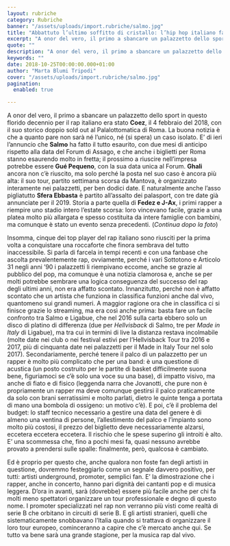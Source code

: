 ```yaml
---
layout: rubriche
category: Rubriche
banner: "/assets/uploads/import.rubriche/salmo.jpg"
title: "Abbattuto l’ultimo soffitto di cristallo: l’hip hop italiano fa sold out nei palazzetti"
excerpt: "A onor del vero, il primo a sbancare un palazzetto dello sport in questo florido decennio per il rap italiano era stato Coez, il 4 febbraio del 2018, con il suo storico doppio sold out al Palalottomatica di Roma. La buona notizia è che a quanto pare non sarà né l’unico, né (si spera) un [&hellip"
quote: ""
description: "A onor del vero, il primo a sbancare un palazzetto dello sport in questo florido decennio per il rap italiano era stato Coez, il 4 febbraio del 2018, con il suo storico doppio sold out al Palalottomatica di Roma. La buona notizia è che a quanto pare non sarà né l’unico, né (si spera) un [&hellip"
keywords: ""
date: 2018-10-25T00:00:00.000+01:00
author: "Marta Blumi Tripodi"
cover: "/assets/uploads/import.rubriche/salmo.jpg"
pagination:
  enabled: true

---
```


A onor del vero, il primo a sbancare un palazzetto dello sport in questo florido decennio per il rap italiano era stato **Coez**, il 4 febbraio del 2018, con il suo storico doppio sold out al Palalottomatica di Roma. La buona notizia è che a quanto pare non sarà né l’unico, né (si spera) un caso isolato. E’ di ieri l’annuncio che **Salmo** ha fatto il tutto esaurito, con due mesi di anticipo rispetto alla data del Forum di Assago, e che anche i biglietti per Roma stanno esaurendo molto in fretta; il prossimo a riuscire nell’impresa potrebbe essere **Gué Pequeno**, con la sua data unica al Forum. **Ghali** ancora non c’è riuscito, ma solo perché la posta nel suo caso è ancora più alta: il suo tour, partito settimana scorsa da Mantova, è organizzato interamente nei palazzetti, per ben dodici date. E naturalmente anche l’asso pigliatutto **Sfera Ebbasta** è partito all’assalto dei palasport, con tre date già annunciate per il 2019\. Storia a parte quella di **Fedez e J-Ax**, i primi rapper a riempire uno stadio intero l’estate scorsa: loro vincevano facile, grazie a una platea molto più allargata e spesso costituita da intere famiglie con bambini, ma comunque è stato un evento senza precedenti. (_Continua dopo la foto_)

Insomma, cinque dei top player del rap italiano sono riusciti per la prima volta a conquistare una roccaforte che finora sembrava del tutto inaccessibile. Si parla di farcela in tempi recenti e con una fanbase che ascolta prevalentemente rap, ovviamente, perché i vari Sottotono e Articolo 31 negli anni ’90 i palazzetti li riempivano eccome, anche se grazie al pubblico del pop, ma comunque è una notizia clamorosa e, anche se per molti potrebbe sembrare una logica conseguenza del successo del rap degli ultimi anni, non era affatto scontato. Innanzitutto, perché non è affatto scontato che un artista che funziona in classifica funzioni anche dal vivo, quantomeno sui grandi numeri. A maggior ragione ora che in classifica ci si finisce grazie lo streaming, ma era così anche prima: basta fare un facile confronto tra Salmo e Ligabue, che nel 2016 sulla carta ebbero solo un disco di platino di differenza (due per _Hellvisback_ di Salmo, tre per _Made in Italy_ di Ligabue), ma tra cui in termini di live la distanza restava incolmabile (molte date nei club o nei festival estivi per l’Hellvisback Tour tra 2016 e 2017, più di cinquanta date nei palazzetti per il Made in Italy Tour nel solo 2017). Secondariamente, perché tenere il palco di un palazzetto per un rapper è molto più complicato che per una band: è una questione di acustica (un posto costruito per le partite di basket difficilmente suona bene, figuriamoci se c’è solo una voce su una base), di impatto visivo, ma anche di fiato e di fisico (leggenda narra che Jovanotti, che pure non è propriamente un rapper ma deve comunque gestirsi il palco praticamente da solo con brani serratissimi e molto parlati, dietro le quinte tenga a portata di mano una bombola di ossigeno: un motivo c’è). E poi, c’è il problema del budget: lo staff tecnico necessario a gestire una data del genere è di almeno una ventina di persone, l’allestimento del palco e l’impianto sono molto più costosi, il prezzo del biglietto deve necessariamente alzarsi, eccetera eccetera eccetera. Il rischio che le spese superino gli introiti è alto. E’ una scommessa che, fino a pochi mesi fa, quasi nessuno avrebbe provato a prendersi sulle spalle: finalmente, però, qualcosa è cambiato.

Ed è proprio per questo che, anche qualora non foste fan degli artisti in questione, dovremmo festeggiarlo come un segnale davvero positivo, per tutti: artisti underground, promoter, semplici fan. E’ la dimostrazione che i rapper, anche in concerto, hanno pari dignità dei cantanti pop e di musica leggera. D’ora in avanti, sarà (dovrebbe) essere più facile anche per chi fa molti meno spettatori organizzare un tour professionale e degno di questo nome. I promoter specializzati nel rap non verranno più visti come realtà di serie B che orbitano in circuiti di serie B. E gli artisti stranieri, quelli che sistematicamente snobbavano l’Italia quando si trattava di organizzare il loro tour europeo, cominceranno a capire che c’è mercato anche qui. Se tutto va bene sarà una grande stagione, per la musica rap dal vivo.